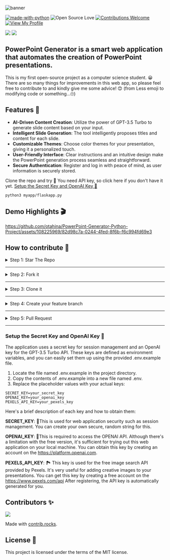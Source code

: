 ![banner](https://github.com/otahina/PowerPoint-Generator-Python-Project/assets/108225969/bfe8f796-3ffa-4c59-92f5-7624f6f9884f)

[![made-with-python](https://img.shields.io/badge/Python-3776AB?style=for-the-badge&logo=python&logoColor=white)](https://www.python.org/)
![Open Source Love](https://badges.frapsoft.com/os/v1/open-source.svg?v=103)
[![Contributions Welcome](https://img.shields.io/badge/contributions-welcome-brightgreen.svg?style=flat)](https://github.com/otahina/PowerPoint-Generator-Python-Project.git)
[![View My Profile](https://img.shields.io/badge/View-My_Profile-green?logo=GitHub)](https://github.com/otahina)

<img src="https://img.shields.io/github/stars/otahina/PowerPoint-Generator-Python-Project.svg"> <img src="https://img.shields.io/github/forks/otahina/PowerPoint-Generator-Python-Project.svg">

## PowerPoint Generator is a smart web application that automates the creation of PowerPoint presentations.

This is my first open-source project as a computer science student. 😀
There are so many things for improvements in this web app, so please feel free to contribute to and kindly give me some advice! 😊
(from Less emoji to modifying code or something...🙄)

## Features 🎨


* **AI-Driven Content Creation**: Utilize the power of GPT-3.5 Turbo to generate slide content based on your input.
* **Intelligent Slide Generation**: The tool intelligently proposes titles and content for each slide.
* **Customizable Themes**: Choose color themes for your presentation, giving it a personalized touch.
* **User-Friendly Interface**: Clear instructions and an intuitive design make the PowerPoint generation process seamless and straightforward.
* **Secure Authentication**: Register and log in with peace of mind, as user information is securely stored.

Clone the repo and try 🚀
You need API key, so click here if you don't have it yet.
[Setup the Secret Key and OpenAI Key 🔑](#setup-the-secret-key-and-openai-key-)

```bash
python3 myapp/flaskapp.py
```

## Demo Highlights 🎬

https://github.com/otahina/PowerPoint-Generator-Python-Project/assets/108225969/82d98c7a-0244-4fed-8f6b-f6c994fd69e3


## How to contribute 💛

<details>
<summary>
Step 1: Star The Repo
</summary>

Star the repo to start your contribution ⭐️

![star repo](https://docs.github.com/assets/images/help/stars/starring-a-repository.png)

</details>

---

<details>
<summary>
Step 2: Fork it
</summary>

On the [GitHub page for this repository](https://github.com/otahina/PowerPoint-Generator-Python-Project.git), click on the Button "**Fork**".

![fork image](https://upload.wikimedia.org/wikipedia/commons/3/38/GitHub_Fork_Button.png)

</details>

---


<details>
<summary>
Step 3: Clone it
</summary>

- **Method 1:** GitHub Desktop

> ⚠️ **NOTE:** If you're not familiar with Git, using **GitHub Desktop Application** is a better start. If you choose this method, make sure to download it before continuing reading.
>
> ❗❗ Access link to download [**here**](https://desktop.github.com).

- **Method 2:** Git

Clone the forked repository. Open git bash and type:

```bash
git clone https://github.com/<your-github-username>/PowerPoint-Generator-Python-Project.git
```

> This makes a local copy of the repository in your machine.
>
> ⚠️ **Replace \<your-github-username\>!**

</details>

---

<details>
<summary>
Step 4: Create your feature branch 
</summary>

Always keep your local copy of the repository updated with the original repository.
Before making any changes and/or in an appropriate interval, follow the following steps:

- **Method 1:** GitHub Desktop

Learn more about how to create new branch [here](https://docs.github.com/en/desktop/contributing-and-collaborating-using-github-desktop/making-changes-in-a-branch/managing-branches#creating-a-branch) and how to fetch and pull origin from/to your local machine [here](https://docs.github.com/en/desktop/contributing-and-collaborating-using-github-desktop/keeping-your-local-repository-in-sync-with-github/syncing-your-branch).

Learn more about how to fetch and pull origin from/to your local machine using **GitHub Desktop** [here](https://docs.github.com/en/desktop/contributing-and-collaborating-using-github-desktop/keeping-your-local-repository-in-sync-with-github/syncing-your-branch).

- **Method 2:** Git

Run the following commands **_carefully_** to update your local repository

```sh
# If you cloned a while ago, get the latest changes from upstream
git checkout <master>
git pull upstream <master>

# Make a feature branch (Always check your current branch is up to date before creating a new branch from it to avoid merge conflicts)
git checkout -b <branch-name>

```

</details>

---
<details>
<summary>
Step 5: Pull Request
</summary>

Go to the GitHub page of _your fork_, and **make a pull request**:

Read more about pull requests on the [GitHub help pages](https://help.github.com/en/github/collaborating-with-issues-and-pull-requests/creating-a-pull-request).

I'll check your pull request. 

</details>

---

### Setup the Secret Key and OpenAI Key 🔑

The application uses a secret key for session management and an OpenAI key for the GPT-3.5 Turbo API.
These keys are defined as environment variables, and you can easily set them up using the provided .env.example file.

1. Locate the file named .env.example in the project directory.
2. Copy the contents of .env.example into a new file named .env.
3. Replace the placeholder values with your actual keys:
   
```
SECRET_KEY=your_secret_key
OPENAI_KEY=your_openai_key
PEXELS_API_KEY=your_pexels_key
```

Here's a brief description of each key and how to obtain them:

**SECRET_KEY**: 🔐This is used for web application security such as session management. You can create your own secure, random string for this.

**OPENAI_KEY**: 🤖This is required to access the OPENAI API. Although there's a limitation with the free version, it's sufficient for trying out this web application on your local machine. You can obtain this key by creating an account on the https://platform.openai.com.

**PEXELS_API_KEY**: 🏞️ This key is used for the free image search API provided by Pexels. It's very useful for adding creative images to your presentations. You can get this key by creating a free account on the https://www.pexels.com/api
After registering, the API key is automatically generated for you.


## Contributors ✨

<a href="https://github.com/otahina/PowerPoint-Generator-Python-Project/graphs/contributors">
  <img src="https://contrib.rocks/image?repo=otahina/PowerPoint-Generator-Python-Project" />
</a>

Made with [contrib.rocks](https://contrib.rocks).

## License 📄

This project is licensed under the terms of the MIT license.




